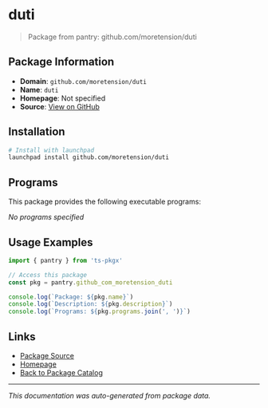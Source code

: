 # duti

> Package from pantry: github.com/moretension/duti

## Package Information

- **Domain**: `github.com/moretension/duti`
- **Name**: `duti`
- **Homepage**: Not specified
- **Source**: [View on GitHub](https://github.com/pkgxdev/pantry/tree/main/projects/github.com/moretension/duti/package.yml)

## Installation

```bash
# Install with launchpad
launchpad install github.com/moretension/duti
```

## Programs

This package provides the following executable programs:

*No programs specified*

## Usage Examples

```typescript
import { pantry } from 'ts-pkgx'

// Access this package
const pkg = pantry.github_com_moretension_duti

console.log(`Package: ${pkg.name}`)
console.log(`Description: ${pkg.description}`)
console.log(`Programs: ${pkg.programs.join(', ')}`)
```

## Links

- [Package Source](https://github.com/pkgxdev/pantry/tree/main/projects/github.com/moretension/duti/package.yml)
- [Homepage](#)
- [Back to Package Catalog](../package-catalog.md)

---

*This documentation was auto-generated from package data.*
